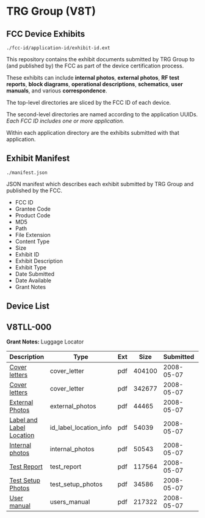 # TRG Group (V8T)
## FCC Device Exhibits

```
./fcc-id/application-id/exhibit-id.ext
```

This repository contains the exhibit documents submitted by TRG Group to (and published by) the FCC as part of the device certification process.

These exhibits can include **internal photos**, **external photos**, **RF test reports**, **block diagrams**, **operational descriptions**, **schematics**, **user manuals**, and various **correspondence**.

The top-level directories are sliced by the FCC ID of each device.

The second-level directories are named according to the application UUIDs. *Each FCC ID includes one or more application.*

Within each application directory are the exhibits submitted with that application. 

## Exhibit Manifest

```
./manifest.json
```

JSON manifest which describes each exhibit submitted by TRG Group and published by the FCC.

- FCC ID
- Grantee Code
- Product Code
- MD5
- Path
- File Extension
- Content Type
- Size
- Exhibit ID
- Exhibit Description
- Exhibit Type
- Date Submitted
- Date Available
- Grant Notes

## Device List
## V8TLL-000
**Grant Notes:** Luggage Locator

| Description | Type | Ext | Size | Submitted | Available |
| ----------- | ---- | --- | ---- | --------- | --------- |
| [Cover letters](V8TLL-000/c578e336bbeb4c0c5325d58c334bbb17/937775.pdf) | cover_letter | pdf | 404100 | 2008-05-07 | 2008-05-07 |
| [Cover letters](V8TLL-000/c578e336bbeb4c0c5325d58c334bbb17/937776.pdf) | cover_letter | pdf | 342677 | 2008-05-07 | 2008-05-07 |
| [External Photos](V8TLL-000/c578e336bbeb4c0c5325d58c334bbb17/937777.pdf) | external_photos | pdf | 44465 | 2008-05-07 | 2008-05-07 |
| [Label and Label Location](V8TLL-000/c578e336bbeb4c0c5325d58c334bbb17/937778.pdf) | id_label_location_info | pdf | 54039 | 2008-05-07 | 2008-05-07 |
| [Internal photos](V8TLL-000/c578e336bbeb4c0c5325d58c334bbb17/937779.pdf) | internal_photos | pdf | 50543 | 2008-05-07 | 2008-05-07 |
| [Test Report](V8TLL-000/c578e336bbeb4c0c5325d58c334bbb17/937782.pdf) | test_report | pdf | 117564 | 2008-05-07 | 2008-05-07 |
| [Test Setup Photos](V8TLL-000/c578e336bbeb4c0c5325d58c334bbb17/937783.pdf) | test_setup_photos | pdf | 34586 | 2008-05-07 | 2008-05-07 |
| [User manual](V8TLL-000/c578e336bbeb4c0c5325d58c334bbb17/937784.pdf) | users_manual | pdf | 217322 | 2008-05-07 | 2008-05-07 |
